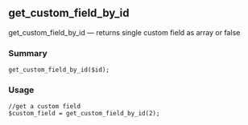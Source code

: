 ## get_custom_field_by_id

get_custom_field_by_id — returns single custom field as array or false

### Summary

    get_custom_field_by_id($id);

### Usage

    //get a custom field  
    $custom_field = get_custom_field_by_id(2);

 